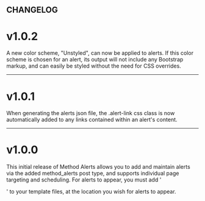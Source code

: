 ## CHANGELOG

# v1.0.2

A new color scheme, "Unstyled", can now be applied to alerts. If this color scheme is chosen for an alert, its output will not include any Bootstrap markup, and can easily be styled without the need for CSS overrides.

---

# v1.0.1

When generating the alerts json file, the .alert-link css class is now automatically added to any links contained within an alert's content.

---

# v1.0.0

This initial release of Method Alerts allows you to add and maintain alerts via the added method_alerts post type, and supports individual page targeting and scheduling. For alerts to appear, you must add '<div class="method-alerts-container"></div>' to your template files, at the location you wish for alerts to appear.